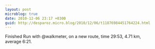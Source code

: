 ```yaml
---
layout: post
microblog: true
date: 2010-12-06 23:17 +0300
guid: http://desparoz.micro.blog/2010/12/06/t11876984451764224.html
---
```

Finished Run with @walkmeter, on a new route, time 29:53, 4.71 km, average 6:21.
